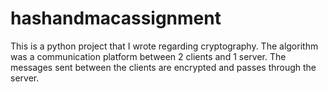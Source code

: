 # hashandmacassignment
This is a python project that I wrote regarding cryptography. The algorithm was a communication platform between 2 clients and 1 server. The messages sent between the clients are encrypted and passes through the server. 
